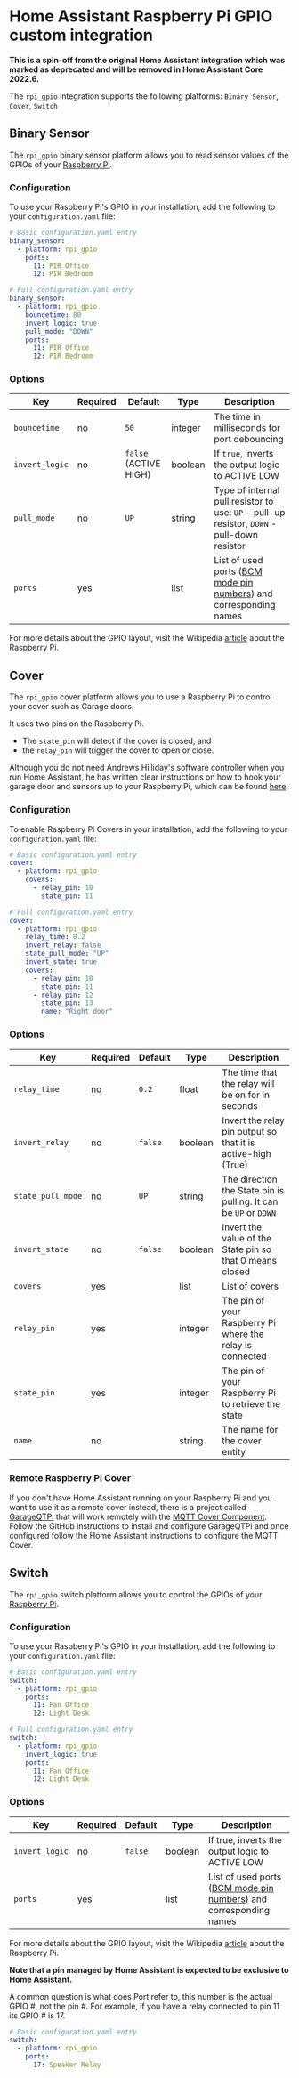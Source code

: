 # Home Assistant Raspberry Pi GPIO custom integration

**This is a spin-off from the original Home Assistant integration which was marked as deprecated and will be removed in Home Assistant Core 2022.6.**

The `rpi_gpio` integration supports the following platforms: `Binary Sensor`, `Cover`, `Switch`

## Binary Sensor

The `rpi_gpio` binary sensor platform allows you to read sensor values of the GPIOs of your [Raspberry Pi](https://www.raspberrypi.org/).

### Configuration

To use your Raspberry Pi's GPIO in your installation, add the following to your `configuration.yaml` file:

```yaml
# Basic configuration.yaml entry
binary_sensor:
  - platform: rpi_gpio
    ports:
      11: PIR Office
      12: PIR Bedroom
```

```yaml
# Full configuration.yaml entry
binary_sensor:
  - platform: rpi_gpio
    bouncetime: 80
    invert_logic: true
    pull_mode: "DOWN"
    ports:
      11: PIR Office
      12: PIR Bedroom
```

### Options

| Key            | Required | Default               | Type    | Description                                                                |
| -------------- | -------- | --------------------- | --------|------------------------------------------------------------------ |
| `bouncetime`   | no       | `50`                  | integer | The time in milliseconds for port debouncing                                                |
| `invert_logic` | no       | `false` (ACTIVE HIGH) | boolean | If `true`, inverts the output logic to ACTIVE LOW                                           |
| `pull_mode`    | no       | `UP`                  | string  | Type of internal pull resistor to use: `UP` - pull-up resistor, `DOWN` - pull-down resistor |
| `ports`        | yes      |                       | list    | List of used ports ([BCM mode pin numbers](https://pinout.xyz/resources/raspberry-pi-pinout.png)) and corresponding names |

For more details about the GPIO layout, visit the Wikipedia [article](https://en.wikipedia.org/wiki/Raspberry_Pi#GPIO_connector) about the Raspberry Pi.

## Cover

The `rpi_gpio` cover platform allows you to use a Raspberry Pi to control your cover such as Garage doors.

It uses two pins on the Raspberry Pi.

- The `state_pin` will detect if the cover is closed, and
- the `relay_pin` will trigger the cover to open or close.

Although you do not need Andrews Hilliday's software controller when you run Home Assistant, he has written clear instructions on how to hook your garage door and sensors up to your Raspberry Pi, which can be found [here](https://github.com/andrewshilliday/garage-door-controller#hardware-setup).

### Configuration

To enable Raspberry Pi Covers in your installation, add the following to your `configuration.yaml` file:

```yaml
# Basic configuration.yaml entry
cover:
  - platform: rpi_gpio
    covers:
      - relay_pin: 10
        state_pin: 11
```

```yaml
# Full configuration.yaml entry
cover:
  - platform: rpi_gpio
    relay_time: 0.2
    invert_relay: false
    state_pull_mode: "UP"
    invert_state: true
    covers:
      - relay_pin: 10
        state_pin: 11
      - relay_pin: 12
        state_pin: 13
        name: "Right door"
```

### Options

| Key               | Required | Default | Type    | Description                                                      |
| ----------------- | -------- | ------- | ------- | ---------------------------------------------------------------- |
| `relay_time`      | no       | `0.2`   | float   | The time that the relay will be on for in seconds                |
| `invert_relay`    | no       | `false` | boolean | Invert the relay pin output so that it is active-high (True)     |
| `state_pull_mode` | no       | `UP`    | string  | The direction the State pin is pulling. It can be `UP` or `DOWN` |
| `invert_state`    | no       | `false` | boolean | Invert the value of the State pin so that 0 means closed         |
| `covers`          | yes      |         | list    | List of covers                                                   |
| `relay_pin`       | yes      |         | integer | The pin of your Raspberry Pi where the relay is connected        |
| `state_pin`       | yes      |         | integer | The pin of your Raspberry Pi to retrieve the state               |
| `name`            | no       |         | string  | The name for the cover entity                                    |

### Remote Raspberry Pi Cover

If you don't have Home Assistant running on your Raspberry Pi and you want to use it as a remote cover instead, there is a project called [GarageQTPi](https://github.com/Jerrkawz/GarageQTPi) that will work remotely with the [MQTT Cover Component](/integrations/cover.mqtt/). Follow the GitHub instructions to install and configure GarageQTPi and once configured follow the Home Assistant instructions to configure the MQTT Cover.

## Switch

The `rpi_gpio` switch platform allows you to control the GPIOs of your [Raspberry Pi](https://www.raspberrypi.org/).

### Configuration

To use your Raspberry Pi's GPIO in your installation, add the following to your `configuration.yaml` file:

```yaml
# Basic configuration.yaml entry
switch:
  - platform: rpi_gpio
    ports:
      11: Fan Office
      12: Light Desk
```

```yaml
# Full configuration.yaml entry
switch:
  - platform: rpi_gpio
    invert_logic: true
    ports:
      11: Fan Office
      12: Light Desk
```

### Options

| Key            | Required | Default | Type            | Description                                         |
| -------------- | -------- | ------- | --------------- | --------------------------------------------------- |
| `invert_logic` | no       | `false` | boolean         | If true, inverts the output logic to ACTIVE LOW     |
| `ports`        | yes      |                       | list    | List of used ports ([BCM mode pin numbers](https://pinout.xyz/resources/raspberry-pi-pinout.png)) and corresponding names |

For more details about the GPIO layout, visit the Wikipedia [article](https://en.wikipedia.org/wiki/Raspberry_Pi#General_purpose_input-output_(GPIO)_connector) about the Raspberry Pi.

**Note that a pin managed by Home Assistant is expected to be exclusive to Home Assistant.**

A common question is what does Port refer to, this number is the actual GPIO #, not the pin #.
For example, if you have a relay connected to pin 11 its GPIO # is 17.

```yaml
# Basic configuration.yaml entry
switch:
  - platform: rpi_gpio
    ports:
      17: Speaker Relay
```
